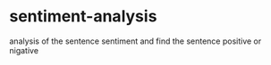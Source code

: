# sentiment-analysis
 analysis of  the sentence sentiment and find the sentence  positive or nigative
